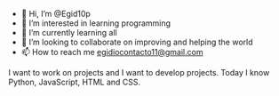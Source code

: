 - 👋 Hi, I’m @Egid10p
- 👀 I’m interested in learning programming
- 🌱 I’m currently learning all
- 💞️ I’m looking to collaborate on improving and helping the world
- 📫 How to reach me egidiocontacto11@gmail.com

I want to work on projects and I want to develop projects.
Today I know Python, JavaScript, HTML and CSS.

<!---
Egid10p/Egid10p is a ✨ special ✨ repository because its `README.md` (this file) appears on your GitHub profile.
You can click the Preview link to take a look at your changes.
--->
